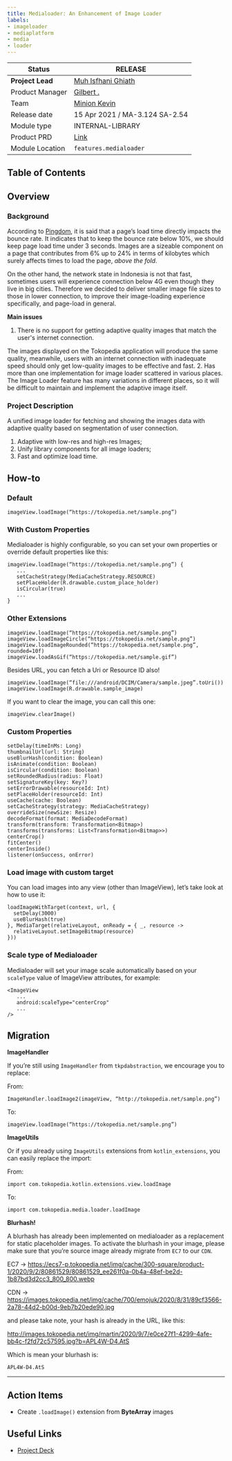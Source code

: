 ```yaml
---
title: Medialoader: An Enhancement of Image Loader
labels:
- imageloader
- mediaplatform
- media
- loader
---
```



| **Status** | <!--start status:GREEN-->RELEASE<!--end status--> |
| --- | --- |
| **Project Lead** | [Muh Isfhani Ghiath](https://tokopedia.atlassian.net/wiki/people/5c5b988f0551865e5bc7986c?ref=confluence)  |
| Product Manager | [Gilbert .](https://tokopedia.atlassian.net/wiki/people/612c2c400f8ff40068adbfae?ref=confluence)  |
| Team | [Minion Kevin](https://tokopedia.atlassian.net/people/team/153506bb-d29a-494d-8c56-5ebcc53c2dc7)  |
| Release date | 15 Apr 2021 / <!--start status:GREY-->MA-3.124<!--end status--> <!--start status:GREY-->SA-2.54<!--end status-->  |
| Module type | <!--start status:PURPLE-->INTERNAL-LIBRARY<!--end status-->  |
| Product PRD | [Link](https://docs.google.com/document/d/1H__V7uGXLQhlTVRyb5VkHCrcQtM010BLxYP6P-PbIdA/edit#heading=h.9g857dqjo1if) |
| Module Location | `features.medialoader` | `features/media/medialoader` |

## Table of Contents

<!--toc-->

## Overview

### Background

According to [Pingdom](https://www.pingdom.com/blog/page-load-time-really-affect-bounce-rate/), it is said that a page’s load time directly impacts the bounce rate. It indicates that to keep the bounce rate below 10%, we should keep page load time under 3 seconds. Images are a sizeable component on a page that contributes from 6% up to 24% in terms of kilobytes which surely affects times to load the page, *above the fold*.

On the other hand, the network state in Indonesia is not that fast, sometimes users will experience connection below 4G even though they live in big cities. Therefore we decided to deliver smaller image file sizes to those in lower connection, to improve their image-loading experience specifically, and page-load in general.

**Main issues**

1. There is no support for getting adaptive quality images that match the user's internet connection. 

The images displayed on the Tokopedia application will produce the same quality, meanwhile, users with an internet connection with inadequate speed should only get low-quality images to be effective and fast.
2. Has more than one implementation for image loader scattered in various places. The Image Loader feature has many variations in different places, so it will be difficult to maintain and implement the adaptive image itself.

### Project Description

A unified image loader for fetching and showing the images data with adaptive quality based on segmentation of user connection.

1. Adaptive with low-res and high-res Images;
2. Unify library components for all image loaders;
3. Fast and optimize load time.

## How-to

### Default



```
imageView.loadImage(“https://tokopedia.net/sample.png”)
```

### With Custom Properties

Medialoader is highly configurable, so you can set your own properties or override default properties like this:



```
imageView.loadImage(“https://tokopedia.net/sample.png”) {
   ...
   setCacheStrategy(MediaCacheStrategy.RESOURCE)
   setPlaceHolder(R.drawable.custom_place_holder)
   isCircular(true)
   ...
}
```

### Other Extensions



```
imageView.loadImage(“https://tokopedia.net/sample.png”)
imageView.loadImageCircle(“https://tokopedia.net/sample.png”)
imageView.loadImageRounded(“https://tokopedia.net/sample.png”, rounded=10f)
imageView.loadAsGif(“https://tokopedia.net/sample.gif”)
```

Besides URL, you can fetch a Uri or Resource ID also!



```
imageView.loadImage(“file:///android/DCIM/Camera/sample.jpeg”.toUri())
imageView.loadImage(R.drawable.sample_image)
```

If you want to clear the image, you can call this one:



```
imageView.clearImage()
```

### Custom Properties



```
setDelay(timeInMs: Long)
thumbnailUrl(url: String)
useBlurHash(condition: Boolean)
isAnimate(condition: Boolean)
isCircular(condition: Boolean)
setRoundedRadius(radius: Float)
setSignatureKey(key: Key?)
setErrorDrawable(resourceId: Int)
setPlaceHolder(resourceId: Int)
useCache(cache: Boolean)
setCacheStrategy(strategy: MediaCacheStrategy)
overrideSize(newSize: Resize)
decodeFormat(format: MediaDecodeFormat)
transform(transform: Transformation<Bitmap>)
transforms(transforms: List<Transformation<Bitmap>>)
centerCrop()
fitCenter()
centerInside()
listener(onSuccess, onError)
```

### Load image with custom target

You can load images into any view (other than ImageView), let’s take look at how to use it:



```
loadImageWithTarget(context, url, {
  setDelay(3000)
  useBlurHash(true)
}, MediaTarget(relativeLayout, onReady = { _, resource ->
  relativeLayout.setImageBitmap(resource)
}))
```

### Scale type of Medialoader

Medialoader will set your image scale automatically based on your `scaleType` value of ImageView attributes, for example:



```
<ImageView
   ...
   android:scaleType="centerCrop"
   ...
/>
```

## Migration

**ImageHandler**

If you’re still using `ImageHandler` from `tkpdabstraction`, we encourage you to replace:

From:



```
ImageHandler.loadImage2(imageView, “http://tokopedia.net/sample.png”)
```

To:



```
imageView.loadImage(“https://tokopedia.net/sample.png”)
```

**ImageUtils**

Or if you already using `ImageUtils` extensions from `kotlin_extensions`, you can easily replace the import:

From:



```
import com.tokopedia.kotlin.extensions.view.loadImage
```

To:



```
import com.tokopedia.media.loader.loadImage
```

**Blurhash!**

A blurhash has already been implemented on medialoader as a replacement for static placeholder images. To activate the blurhash in your image, please make sure that you’re source image already migrate from `EC7` to our `CDN`.

EC7 → <https://ecs7-p.tokopedia.net/img/cache/300-square/product-1/2020/9/2/80861529/80861529_ee261f0a-0b4a-48ef-be2d-1b87bd3d2cc3_800_800.webp>

CDN → <https://images.tokopedia.net/img/cache/700/emojuk/2020/8/31/89cf3566-2a78-44d2-b00d-9eb7b20ede90.jpg>

and please take note, your hash is already in the URL, like this:

<http://images.tokopedia.net/img/martin/2020/9/7/e0ce27f1-4299-4afe-bb4c-f2fd72c57595.jpg?b=APL4W-D4.AtS>

Which is mean your blurhash is:

`APL4W-D4.AtS`



---

## Action Items

- Create `.loadImage()` extension from **ByteArray** images

## Useful Links

- [Project Deck](https://docs.google.com/presentation/d/1KidkwOvZ7l730Puu-qAK-Ps7_x0xsloqp7pDejFyrOI/edit#slide=id.p)

